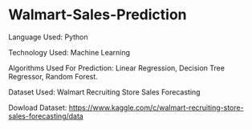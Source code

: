 # Walmart-Sales-Prediction

Language Used:
Python

Technology Used:
Machine Learning 

Algorithms Used For Prediction:
Linear Regression,
Decision Tree Regressor, 
Random Forest. 

Dataset Used:
Walmart Recruiting Store Sales Forecasting

Dowload Dataset: https://www.kaggle.com/c/walmart-recruiting-store-sales-forecasting/data
